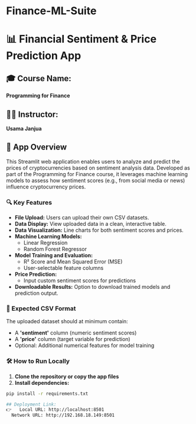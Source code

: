 # Finance-ML-Suite
# 📊 Financial Sentiment & Price Prediction App

## 🎓 Course Name:
**Programming for Finance**

## 👨‍🏫 Instructor:
**Usama Janjua**

## 🧠 App Overview

This Streamlit web application enables users to analyze and predict the prices of cryptocurrencies based on sentiment analysis data. Developed as part of the Programming for Finance course, it leverages machine learning models to assess how sentiment scores (e.g., from social media or news) influence cryptocurrency prices.

### 🔍 Key Features

- **File Upload:** Users can upload their own CSV datasets.
- **Data Display:** View uploaded data in a clean, interactive table.
- **Data Visualization:** Line charts for both sentiment scores and prices.
- **Machine Learning Models:**
  - Linear Regression
  - Random Forest Regressor
- **Model Training and Evaluation:**
  - R² Score and Mean Squared Error (MSE)
  - User-selectable feature columns
- **Price Prediction:**
  - Input custom sentiment scores for predictions
- **Downloadable Results:** Option to download trained models and prediction output.

### 📁 Expected CSV Format

The uploaded dataset should at minimum contain:
- A **'sentiment'** column (numeric sentiment scores)
- A **'price'** column (target variable for prediction)
- Optional: Additional numerical features for model training

### 🛠 How to Run Locally

1. **Clone the repository or copy the app files**
2. **Install dependencies:**

```bash
pip install -r requirements.txt

## Deployment Link:
👉   Local URL: http://localhost:8501
  Network URL: http://192.168.18.149:8501

